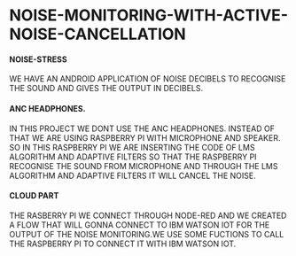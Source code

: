 # NOISE-MONITORING-WITH-ACTIVE-NOISE-CANCELLATION
#### NOISE-STRESS 
WE HAVE AN ANDROID APPLICATION OF NOISE DECIBELS TO RECOGNISE THE SOUND AND GIVES THE OUTPUT IN DECIBELS.<BR/>
#### ANC HEADPHONES. 
IN THIS PROJECT WE DONT USE THE ANC HEADPHONES. INSTEAD OF THAT WE ARE USING RASPBERRY PI WITH MICROPHONE AND SPEAKER.
SO IN THIS RASPBERRY PI WE ARE INSERTING THE CODE OF LMS ALGORITHM AND ADAPTIVE FILTERS SO THAT THE RASPBERRY PI RECOGNISE 
THE SOUND FROM MICROPHONE AND THROUGH THE LMS ALGORITHM AND ADAPTIVE FILTERS IT WILL CANCEL THE NOISE.
#### CLOUD PART
THE RASBERRY PI WE CONNECT THROUGH NODE-RED AND WE CREATED A FLOW THAT WILL GONNA CONNECT TO IBM WATSON IOT FOR THE OUTPUT OF
THE NOISE MONITORING.WE USE SOME FUCTIONS TO CALL THE RASPBERRY PI TO CONNECT IT WITH IBM WATSON IOT.
